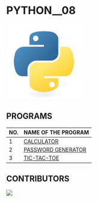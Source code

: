 # PYTHON__08
<img src="https://raw.githubusercontent.com/devicons/devicon/master/icons/python/python-original.svg" alt="python" width="200" height="200">

 ## PROGRAMS

| NO.| NAME OF THE PROGRAM |
| --- | --- |
| 1 | [CALCULATOR](https://github.com/ASHISH-28-02/PYTHON__08/blob/main/Calculator.py)|
| 2 | [PASSWORD GENERATOR](https://github.com/ASHISH-28-02/PYTHON__08/blob/main/Password.py)|
| 3 | [TIC-TAC-TOE](https://github.com/ASHISH-28-02/PYTHON__08/blob/main/Tic-Tac-Toe.py)|

 ## CONTRIBUTORS
 <a href="https://github.com/ASHISH-28-02/PYTHON__08/graphs/contributors">
  <img src="https://contrib.rocks/image?repo=ASHISH-28-02/PYTHON__08" />
</a>
